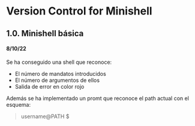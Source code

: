 # Version Control for Minishell
## 1.0. Minishell básica
#### 8/10/22
Se ha conseguido una shell que reconoce:

- El número de mandatos introducidos
- El número de argumentos de ellos
- Salida de error en color rojo

Además se ha implementado un promt que reconoce el path actual
con el esquema:
> username@PATH $